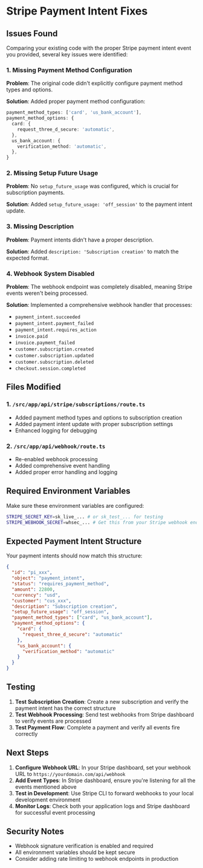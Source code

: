 # Stripe Payment Intent Fixes

## Issues Found

Comparing your existing code with the proper Stripe payment intent event you provided, several key issues were identified:

### 1. Missing Payment Method Configuration
**Problem**: The original code didn't explicitly configure payment method types and options.

**Solution**: Added proper payment method configuration:
```typescript
payment_method_types: ['card', 'us_bank_account'],
payment_method_options: {
  card: {
    request_three_d_secure: 'automatic',
  },
  us_bank_account: {
    verification_method: 'automatic',
  },
}
```

### 2. Missing Setup Future Usage
**Problem**: No `setup_future_usage` was configured, which is crucial for subscription payments.

**Solution**: Added `setup_future_usage: 'off_session'` to the payment intent update.

### 3. Missing Description
**Problem**: Payment intents didn't have a proper description.

**Solution**: Added `description: 'Subscription creation'` to match the expected format.

### 4. Webhook System Disabled
**Problem**: The webhook endpoint was completely disabled, meaning Stripe events weren't being processed.

**Solution**: Implemented a comprehensive webhook handler that processes:
- `payment_intent.succeeded`
- `payment_intent.payment_failed` 
- `payment_intent.requires_action`
- `invoice.paid`
- `invoice.payment_failed`
- `customer.subscription.created`
- `customer.subscription.updated`
- `customer.subscription.deleted`
- `checkout.session.completed`

## Files Modified

### 1. `/src/app/api/stripe/subscriptions/route.ts`
- Added payment method types and options to subscription creation
- Added payment intent update with proper subscription settings
- Enhanced logging for debugging

### 2. `/src/app/api/webhook/route.ts`
- Re-enabled webhook processing
- Added comprehensive event handling
- Added proper error handling and logging

## Required Environment Variables

Make sure these environment variables are configured:

```bash
STRIPE_SECRET_KEY=sk_live_... # or sk_test_... for testing
STRIPE_WEBHOOK_SECRET=whsec_... # Get this from your Stripe webhook endpoint
```

## Expected Payment Intent Structure

Your payment intents should now match this structure:
```json
{
  "id": "pi_xxx",
  "object": "payment_intent",
  "status": "requires_payment_method",
  "amount": 22800,
  "currency": "usd",
  "customer": "cus_xxx",
  "description": "Subscription creation",
  "setup_future_usage": "off_session",
  "payment_method_types": ["card", "us_bank_account"],
  "payment_method_options": {
    "card": {
      "request_three_d_secure": "automatic"
    },
    "us_bank_account": {
      "verification_method": "automatic"
    }
  }
}
```

## Testing

1. **Test Subscription Creation**: Create a new subscription and verify the payment intent has the correct structure
2. **Test Webhook Processing**: Send test webhooks from Stripe dashboard to verify events are processed
3. **Test Payment Flow**: Complete a payment and verify all events fire correctly

## Next Steps

1. **Configure Webhook URL**: In your Stripe dashboard, set your webhook URL to `https://yourdomain.com/api/webhook`
2. **Add Event Types**: In Stripe dashboard, ensure you're listening for all the events mentioned above
3. **Test in Development**: Use Stripe CLI to forward webhooks to your local development environment
4. **Monitor Logs**: Check both your application logs and Stripe dashboard for successful event processing

## Security Notes

- Webhook signature verification is enabled and required
- All environment variables should be kept secure
- Consider adding rate limiting to webhook endpoints in production
